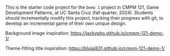 This is the starter code project for the `Demo 1` project in CMPM 121, Game Development Patterns, at UC Santa Cruz (fall quarter, 2024). Students should incrementally modify this project, tracking their progress with git, to develop an incremental game of their own unique design.

Background image inspiration: https://jackypho.github.io/cmpm-121-demo-1/

Theme-fitting title inspiration: https://blujai831.github.io/cmpm-121-demo-1/
